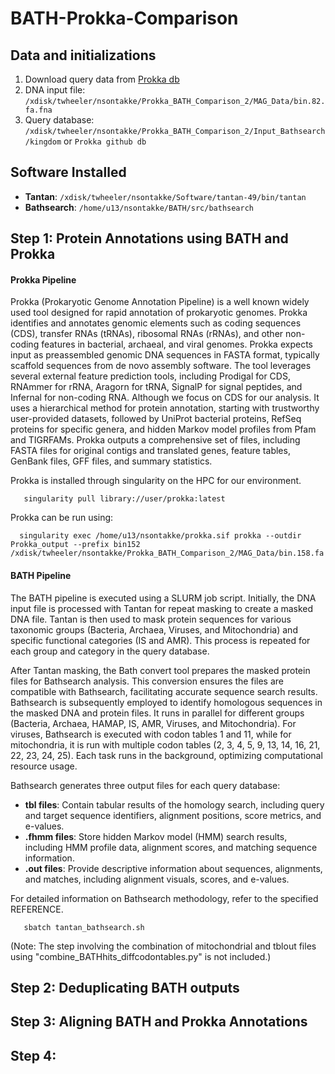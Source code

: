 # BATH-Prokka-Comparison

## Data and initializations

1. Download query data from [Prokka db](https://github.com/tseemann/prokka/tree/master/db)
2. DNA input file: `/xdisk/twheeler/nsontakke/Prokka_BATH_Comparison_2/MAG_Data/bin.82.fa.fna`
3. Query database: `/xdisk/twheeler/nsontakke/Prokka_BATH_Comparison_2/Input_Bathsearch/kingdom` or `Prokka github db`

## Software Installed

- **Tantan**: `/xdisk/twheeler/nsontakke/Software/tantan-49/bin/tantan`
- **Bathsearch**: `/home/u13/nsontakke/BATH/src/bathsearch`

## Step 1: Protein Annotations using BATH and Prokka

#### Prokka Pipeline

Prokka (Prokaryotic Genome Annotation Pipeline) is a well known widely used tool designed for rapid annotation of prokaryotic genomes. Prokka identifies and annotates genomic elements such as coding sequences (CDS), transfer RNAs (tRNAs), ribosomal RNAs (rRNAs), and other non-coding features in bacterial, archaeal, and viral genomes. Prokka expects input as preassembled genomic DNA sequences in FASTA format, typically scaffold sequences from de novo assembly software. The tool leverages several external feature prediction tools, including Prodigal for CDS, RNAmmer for rRNA, Aragorn for tRNA, SignalP for signal peptides, and Infernal for non-coding RNA. Although we focus on CDS for our analysis. It uses a hierarchical method for protein annotation, starting with trustworthy user-provided datasets, followed by UniProt bacterial proteins, RefSeq proteins for specific genera, and hidden Markov model profiles from Pfam and TIGRFAMs. Prokka outputs a comprehensive set of files, including FASTA files for original contigs and translated genes, feature tables, GenBank files, GFF files, and summary statistics. 

Prokka is installed through singularity on the HPC for our environment. 

       singularity pull library://user/prokka:latest

Prokka can be run using: 

      singularity exec /home/u13/nsontakke/prokka.sif prokka --outdir Prokka_output --prefix bin152 /xdisk/twheeler/nsontakke/Prokka_BATH_Comparison_2/MAG_Data/bin.158.fa


#### BATH Pipeline

The BATH pipeline is executed using a SLURM job script. Initially, the DNA input file is processed with Tantan for repeat masking to create a masked DNA file. Tantan is then used to mask protein sequences for various taxonomic groups (Bacteria, Archaea, Viruses, and Mitochondria) and specific functional categories (IS and AMR). This process is repeated for each group and category in the query database.

After Tantan masking, the Bath convert tool prepares the masked protein files for Bathsearch analysis. This conversion ensures the files are compatible with Bathsearch, facilitating accurate sequence search results. Bathsearch is subsequently employed to identify homologous sequences in the masked DNA and protein files. It runs in parallel for different groups (Bacteria, Archaea, HAMAP, IS, AMR, Viruses, and Mitochondria). For viruses, Bathsearch is executed with codon tables 1 and 11, while for mitochondria, it is run with multiple codon tables (2, 3, 4, 5, 9, 13, 14, 16, 21, 22, 23, 24, 25). Each task runs in the background, optimizing computational resource usage.

Bathsearch generates three output files for each query database:
- **tbl files**: Contain tabular results of the homology search, including query and target sequence identifiers, alignment positions, score metrics, and e-values.
- **.fhmm files**: Store hidden Markov model (HMM) search results, including HMM profile data, alignment scores, and matching sequence information.
- **.out files**: Provide descriptive information about sequences, alignments, and matches, including alignment visuals, scores, and e-values.

For detailed information on Bathsearch methodology, refer to the specified REFERENCE.

       sbatch tantan_bathsearch.sh 

(Note: The step involving the combination of mitochondrial and tblout files using "combine_BATHhits_diffcodontables.py" is not included.)

## Step 2: Deduplicating BATH outputs

## Step 3: Aligning BATH and Prokka Annotations

## Step 4: 

